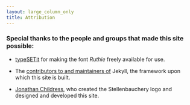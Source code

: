 ```yaml
---
layout: large_column_only
title: Attribution
---
```


### Special thanks to the people and groups that made this site possible:

* [typeSETit](http://www.typesetit.com/) for making the font _Ruthie_ freely available for use.

* The [contributors to and maintainers of](https://github.com/mojombo/jekyll/graphs/contributors) Jekyll, the framework
  upon which this site is built.

* [Jonathan Childress](https://github.com/Jonplussed), who created the Stellenbauchery logo and designed and
  developed this site.
